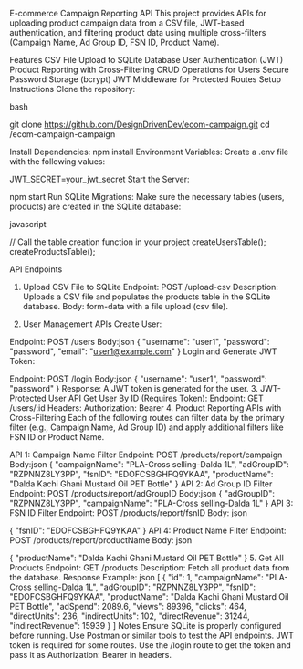 E-commerce Campaign Reporting API
This project provides APIs for uploading product campaign data from a CSV file, JWT-based authentication, and filtering product data using multiple cross-filters (Campaign Name, Ad Group ID, FSN ID, Product Name).

Features
CSV File Upload to SQLite Database
User Authentication (JWT)
Product Reporting with Cross-Filtering
CRUD Operations for Users
Secure Password Storage (bcrypt)
JWT Middleware for Protected Routes
Setup Instructions
Clone the repository:

bash

git clone https://github.com/DesignDrivenDev/ecom-campaign.git
cd /ecom-campaign-campaign

Install Dependencies:
npm install
Environment Variables: Create a .env file with the following values:


JWT_SECRET=your_jwt_secret
Start the Server:

npm start
Run SQLite Migrations: Make sure the necessary tables (users, products) are created in the SQLite database:

javascript

// Call the table creation function in your project
createUsersTable();
createProductsTable();

API Endpoints
1. Upload CSV File to SQLite
Endpoint: POST /upload-csv
Description: Uploads a CSV file and populates the products table in the SQLite database.
Body: form-data with a file upload (csv file).

3. User Management APIs
Create User:

Endpoint: POST /users
Body:json
{
  "username": "user1",
  "password": "password",
  "email": "user1@example.com"
}
Login and Generate JWT Token:

Endpoint: POST /login
Body:json
{
  "username": "user1",
  "password": "password"
}
Response: A JWT token is generated for the user.
3. JWT-Protected User API
Get User By ID (Requires Token):
Endpoint: GET /users/:id
Headers: Authorization: Bearer <token>
4. Product Reporting APIs with Cross-Filtering
Each of the following routes can filter data by the primary filter (e.g., Campaign Name, Ad Group ID) and apply additional filters like FSN ID or Product Name.

API 1: Campaign Name Filter
Endpoint: POST /products/report/campaign
Body:json
{
  "campaignName": "PLA-Cross selling-Dalda 1L",
  "adGroupID": "RZPNNZ8LY3PP",
  "fsnID": "EDOFCSBGHFQ9YKAA",
  "productName": "Dalda Kachi Ghani Mustard Oil PET Bottle"
}
API 2: Ad Group ID Filter
Endpoint: POST /products/report/adGroupID
Body:json
{
  "adGroupID": "RZPNNZ8LY3PP",
  "campaignName": "PLA-Cross selling-Dalda 1L"
}
API 3: FSN ID Filter
Endpoint: POST /products/report/fsnID
Body:
json

{
  "fsnID": "EDOFCSBGHFQ9YKAA"
}
API 4: Product Name Filter
Endpoint: POST /products/report/productName
Body:
json

{
  "productName": "Dalda Kachi Ghani Mustard Oil PET Bottle"
}
5. Get All Products
Endpoint: GET /products
Description: Fetch all product data from the database.
Response Example:
json
[
  {
    "id": 1,
    "campaignName": "PLA-Cross selling-Dalda 1L",
    "adGroupID": "RZPNNZ8LY3PP",
    "fsnID": "EDOFCSBGHFQ9YKAA",
    "productName": "Dalda Kachi Ghani Mustard Oil PET Bottle",
    "adSpend": 2089.6,
    "views": 89396,
    "clicks": 464,
    "directUnits": 236,
    "indirectUnits": 102,
    "directRevenue": 31244,
    "indirectRevenue": 15939
  }
]
Notes
Ensure SQLite is properly configured before running.
Use Postman or similar tools to test the API endpoints.
JWT token is required for some routes. Use the /login route to get the token and pass it as Authorization: Bearer <token> in headers.
